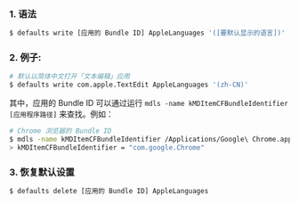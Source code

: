 ### 1. 语法

```bash
$ defaults write [应用的 Bundle ID] AppleLanguages '([要默认显示的语言])'
```

### 2. 例子:

```bash
# 默认以简体中文打开「文本编辑」应用
$ defaults write com.apple.TextEdit AppleLanguages '(zh-CN)'
```
其中，应用的 Bundle ID 可以通过运行 `mdls -name kMDItemCFBundleIdentifier [应用程序路径]` 来查找。例如：

```bash
# Chrome 浏览器的 Bundle ID
$ mdls -name kMDItemCFBundleIdentifier /Applications/Google\ Chrome.app
> kMDItemCFBundleIdentifier = "com.google.Chrome"
```

### 3. 恢复默认设置

```bash
$ defaults delete [应用的 Bundle ID] AppleLanguages
```



